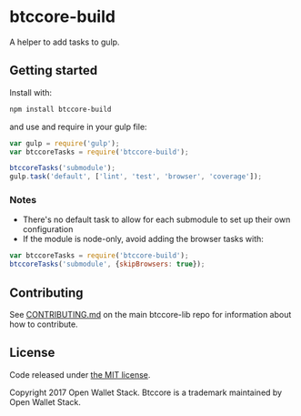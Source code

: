 # btccore-build

A helper to add tasks to gulp.

## Getting started

Install with:

```sh
npm install btccore-build
```

and use and require in your gulp file: 

```javascript
var gulp = require('gulp');
var btccoreTasks = require('btccore-build');

btccoreTasks('submodule');
gulp.task('default', ['lint', 'test', 'browser', 'coverage']);
```

### Notes

* There's no default task to allow for each submodule to set up their own configuration
* If the module is node-only, avoid adding the browser tasks with:
```javascript
var btccoreTasks = require('btccore-build');
btccoreTasks('submodule', {skipBrowsers: true});
```

## Contributing

See [CONTRIBUTING.md](https://github.com/owstack/btccore-lib) on the main btccore-lib repo for information about how to contribute.

## License

Code released under [the MIT license](https://github.com/owstack/btccore-lib/blob/master/LICENSE).

Copyright 2017 Open Wallet Stack. Btccore is a trademark maintained by Open Wallet Stack.
